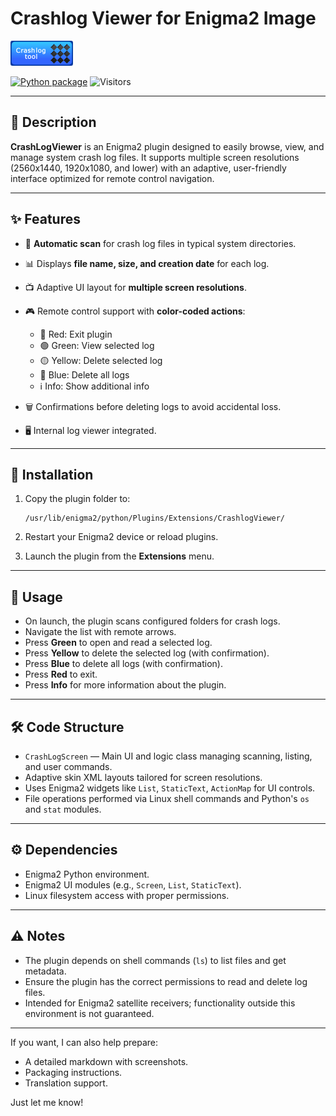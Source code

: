 # Crashlog Viewer for Enigma2 Image

![Plugin RadioGit](https://github.com/Belfagor2005/CrashlogViewer/blob/main/usr/lib/enigma2/python/Plugins/Extensions/CrashlogViewer/crash.png?raw=true)

[![Python package](https://github.com/Belfagor2005/CrashlogViewer/actions/workflows/pylint.yml/badge.svg)](https://github.com/Belfagor2005/CrashlogViewer/actions/workflows/pylint.yml) 
![Visitors](https://komarev.com/ghpvc/?username=Belfagor2005)

---

## 📄 Description

**CrashLogViewer** is an Enigma2 plugin designed to easily browse, view, and manage system crash log files. It supports multiple screen resolutions (2560x1440, 1920x1080, and lower) with an adaptive, user-friendly interface optimized for remote control navigation.

---

## ✨ Features

* 📁 **Automatic scan** for crash log files in typical system directories.
* 📊 Displays **file name, size, and creation date** for each log.
* 📺 Adaptive UI layout for **multiple screen resolutions**.
* 🎮 Remote control support with **color-coded actions**:

  * 🔴 Red: Exit plugin
  * 🟢 Green: View selected log
  * 🟡 Yellow: Delete selected log
  * 🔵 Blue: Delete all logs
  * ℹ️ Info: Show additional info
* 🗑️ Confirmations before deleting logs to avoid accidental loss.
* 🖥️ Internal log viewer integrated.

---

## 🚀 Installation

1. Copy the plugin folder to:

   ```
   /usr/lib/enigma2/python/Plugins/Extensions/CrashlogViewer/
   ```

2. Restart your Enigma2 device or reload plugins.

3. Launch the plugin from the **Extensions** menu.

---

## 🎯 Usage

* On launch, the plugin scans configured folders for crash logs.
* Navigate the list with remote arrows.
* Press **Green** to open and read a selected log.
* Press **Yellow** to delete the selected log (with confirmation).
* Press **Blue** to delete all logs (with confirmation).
* Press **Red** to exit.
* Press **Info** for more information about the plugin.

---

## 🛠️ Code Structure

* `CrashLogScreen` — Main UI and logic class managing scanning, listing, and user commands.
* Adaptive skin XML layouts tailored for screen resolutions.
* Uses Enigma2 widgets like `List`, `StaticText`, `ActionMap` for UI controls.
* File operations performed via Linux shell commands and Python's `os` and `stat` modules.

---

## ⚙️ Dependencies

* Enigma2 Python environment.
* Enigma2 UI modules (e.g., `Screen`, `List`, `StaticText`).
* Linux filesystem access with proper permissions.

---

## ⚠️ Notes

* The plugin depends on shell commands (`ls`) to list files and get metadata.
* Ensure the plugin has the correct permissions to read and delete log files.
* Intended for Enigma2 satellite receivers; functionality outside this environment is not guaranteed.

---

If you want, I can also help prepare:

* A detailed markdown with screenshots.
* Packaging instructions.
* Translation support.

Just let me know!
